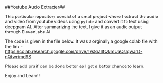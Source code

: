##Youtube Audio Extracter##

This particular repository consist of a small project where I eztract the audio and video from youtube videos using `pytube` and convert it to text using deepgram AI. After summarizing the text, I give it as an audio output through ElevenLabs AI.

The code is given in the file below. It was a orginally a google colab file with the link -  https://colab.research.google.com/drive/19s8iZIlfQNmUaCs1qwJrD-nQtwnimd9S

Please add prs if can be done better as I get a better chance to learn.

Enjoy and Learn!!